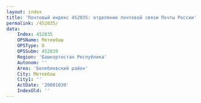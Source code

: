 ```yaml
---
layout: index
title: 'Почтовый индекс 452035: отделение почтовой связи Почты России'
permalink: /452035/
data:
    Index: 452035
    OPSName: Метевбаш
    OPSType: О
    OPSSubm: 452039
    Region: 'Башкортостан Республика'
    Autonom: ''
    Area: 'Белебеевский район'
    City: Метевбаш
    City1: ''
    ActDate: '20001030'
    IndexOld: ''
---
```

